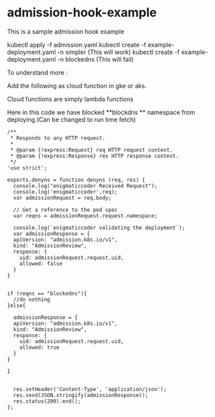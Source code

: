 # admission-hook-example
This is a sample admission hook example



kubectl apply -f admission.yaml
kubectl create -f example-deployment.yaml -n simpler (This will work)
kubectl create -f example-deployment.yaml -n blockedns (This will fail)



To understand more :

Add the following as cloud function in gke or aks.

Cloud functions are simply lambda functions

Here in this code we have blocked **blockdns **  namespace from deploying.(Can be changed to run time fetch)

```
/**
 * Responds to any HTTP request.
 *
 * @param {!express:Request} req HTTP request context.
 * @param {!express:Response} res HTTP response context.
 */
'use strict';

exports.denyns = function denyns (req, res) {
  console.log("enigmaticcoder Received Request");
  console.log('enigmaticcoder',req);
  var admissionRequest = req.body;

  // Get a reference to the pod spec
  var reqns = admissionRequest.request.namespace;

  console.log(`enigmaticcoder validating the deployment`);
  var admissionResponse = {
  apiVersion: "admission.k8s.io/v1",
  kind: "AdmissionReview",
  response: {
    uid: admissionRequest.request.uid,
    allowed: false
  }
}


if (reqns == "blockedns"){
  //do nothing
}else{

  admissionResponse = {
  apiVersion: "admission.k8s.io/v1",
  kind: "AdmissionReview",
  response: {
    uid: admissionRequest.request.uid,
    allowed: true
  }
}

}


  res.setHeader('Content-Type', 'application/json');
  res.send(JSON.stringify(admissionResponse));
  res.status(200).end();
};
```

